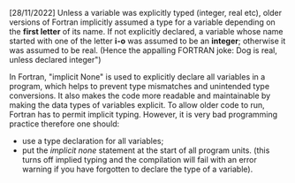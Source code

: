 [28/11/2022]
Unless a variable was explicitly typed (integer, real etc), older versions of Fortran implicitly assumed a type for a variable depending on the **first letter** of its name. If not explicitly declared, a variable whose name started with one of the letter **i-o** was assumed to be an **integer**; otherwise it was assumed to be real. (Hence the appalling FORTRAN joke: Dog is real, unless declared integer")

In Fortran, "implicit None" is used to explicitly declare all variables in a program, which helps to prevent type mismatches and unintended type conversions. It also makes the code more readable and maintainable by making the data types of variables explicit.
To allow older code to run, Fortran has to permit implicit typing. However, it is very bad programming practice therefore one should:
- use a type declaration for all variables;
- put the *implicit none* statement at the start of all program units. (this turns off implied typing and the compilation will fail with an error warning if you have forgotten to declare the type of a variable).
